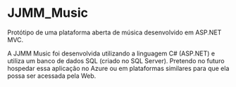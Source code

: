 # JJMM_Music
Protótipo de uma plataforma aberta de música desenvolvido em ASP.NET MVC.

A JJMM Music foi desenvolvida utilizando a linguagem C# (ASP.NET) e utiliza um banco de dados SQL (criado no SQL Server).
Pretendo no futuro hospedar essa aplicação no Azure ou em plataformas similares para que ela possa ser acessada pela Web.
